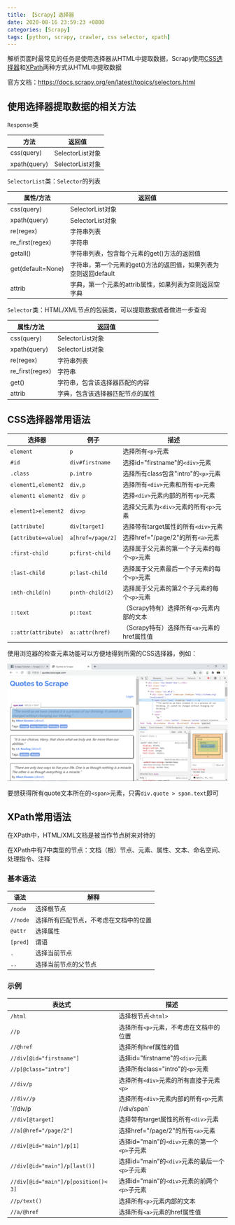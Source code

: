 ```yaml
---
title: 【Scrapy】选择器
date: 2020-08-16 23:59:23 +0800
categories: [Scrapy]
tags: [python, scrapy, crawler, css selector, xpath]
---
```

解析页面时最常见的任务是使用选择器从HTML中提取数据，Scrapy使用[CSS选择器](https://www.w3school.com.cn/cssref/css_selectors.asp)和[XPath](https://www.w3school.com.cn/xpath/xpath_syntax.asp)两种方式从HTML中提取数据

官方文档：<https://docs.scrapy.org/en/latest/topics/selectors.html>

## 使用选择器提取数据的相关方法
`Response`类

| 方法 | 返回值 |
| --- | --- |
| css(query) | SelectorList对象 |
| xpath(query)	 | SelectorList对象 |

`SelectorList`类：`Selector`的列表

| 属性/方法 | 返回值 |
| --- | --- |
| css(query) | SelectorList对象 |
| xpath(query) | SelectorList对象 |
| re(regex) | 字符串列表 |
| re_first(regex) | 字符串 |
| getall() | 字符串列表，包含每个元素的get()方法的返回值 |
| get(default=None) | 字符串，第一个元素的get()方法的返回值，如果列表为空则返回default |
| attrib | 字典，第一个元素的attrib属性，如果列表为空则返回空字典 |

`Selector`类：HTML/XML节点的包装类，可以提取数据或者做进一步查询

| 属性/方法 | 返回值 |
| --- | --- |
| css(query) | SelectorList对象 |
| xpath(query) | SelectorList对象 |
| re(regex) | 字符串列表 |
| re_first(regex) | 字符串 |
| get() | 字符串，包含该选择器匹配的内容 |
| attrib | 字典，包含该选择器匹配节点的属性 |

## CSS选择器常用语法

| 选择器 | 例子 | 描述 |
| --- | --- | --- |
| `element` | `p` | 选择所有`<p>`元素 |
| `#id` | `div#firstname` | 选择id="firstname"的`<div>`元素 |
| `.class` | `p.intro` | 选择所有class包含"intro"的`<p>`元素 |
| `element1,element2` | `div,p` | 选择所有`<div>`元素和所有`<p>`元素 |
| `element1 element2` | `div p` | 选择`<div>`元素内部的所有`<p>`元素 |
| `element1>element2` | `div>p` | 选择父元素为`<div>`元素的所有`<p>`元素 |
| `[attribute]` | `div[target]` | 选择带有target属性的所有`<div>`元素 |
| `[attribute=value]` | `a[href=/page/2]` | 选择href="/page/2"的所有`<a>`元素 |
| `:first-child` | `p:first-child` | 选择属于父元素的第一个子元素的每个`<p>`元素 |
| `:last-child` | `p:last-child` | 选择属于父元素最后一个子元素的每个`<p>`元素 |
| `:nth-child(n)` | `p:nth-child(2)` | 选择属于父元素的第2个子元素的每个`<p>`元素 |
| `::text` | `p::text` | （Scrapy特有）选择所有`<p>`元素内部的文本 |
| `::attr(attribute)` | `a::attr(href)` | （Scrapy特有）选择所有`<a>`元素的href属性值 |

使用浏览器的检查元素功能可以方便地得到所需的CSS选择器，例如：

![检查元素](/assets/images/scrapy-selectors/检查元素.png)

要想获得所有quote文本所在的`<span>`元素，只需`div.quote > span.text`即可

## XPath常用语法
在XPath中，HTML/XML文档是被当作节点树来对待的

在XPath中有7中类型的节点：文档（根）节点、元素、属性、文本、命名空间、处理指令、注释

### 基本语法

| 语法 | 解释 |
| --- | --- |
| `/node` | 选择根节点 |
| `//node` | 选择所有匹配节点，不考虑在文档中的位置 |
| `@attr` | 选择属性 |
| `[pred]` | 谓语 |
| `.` | 选择当前节点 |
| `..` | 选择当前节点的父节点 |

### 示例

| 表达式 | 描述 |
| --- | --- |
| `/html` | 选择根节点`<html>` |
| `//p` | 选择所有`<p>`元素，不考虑在文档中的位置 |
| `//@href` | 选择所有href属性的值 |
| `//div[@id="firstname"]` | 选择id="firstname"的`<div>`元素 |
| `//p[@class="intro"]` | 选择所有class="intro"的`<p>`元素 |
| `//div/p` | 选择所有`<div>`元素的所有直接子元素`<p>` |
| `//div//p` | 选择所有`<div>`元素内部的所有`<p>`元素 |
| `//div/p | //div/span` | 选择所有`<div>`元素的所有直接子元素`<p>`和`<span>` |
| `//div[@target]` | 选择带有target属性的所有`<div>`元素 |
| `//a[@href="/page/2"]` | 选择href="/page/2"的所有`<a>`元素 |
| `//div[@id="main"]/p[1]` | 选择id="main"的`<div>`元素的第一个`<p>`子元素 |
| `//div[@id="main"]/p[last()]` | 选择id="main"的`<div>`元素的最后一个`<p>`子元素 |
| `//div[@id="main"]/p[position()< 3]` | 选择id="main"的`<div>`元素的前两个`<p>`子元素 |
| `//p/text()` | 选择所有`<p>`元素内部的文本 |
| `//a/@href` | 选择所有`<a>`元素的href属性值 |
